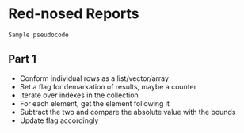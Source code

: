 # Red-nosed Reports

`Sample pseudocode`

## Part 1

- Conform individual rows as a list/vector/array
- Set a flag for demarkation of results, maybe a counter
- Iterate over indexes in the collection
- For each element, get the element following it 
- Subtract the two and compare the absolute value with the bounds
- Update flag accordingly


